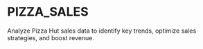 # PIZZA_SALES
Analyze Pizza Hut sales data to identify key trends, optimize sales strategies, and boost revenue.
